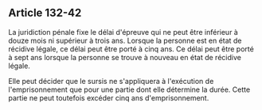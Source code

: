 Article 132-42
----
La juridiction pénale fixe le délai d'épreuve qui ne peut être inférieur à douze
mois ni supérieur à trois ans. Lorsque la personne est en état de récidive
légale, ce délai peut être porté à cinq ans. Ce délai peut être porté à sept ans
lorsque la personne se trouve à nouveau en état de récidive légale.

Elle peut décider que le sursis ne s'appliquera à l'exécution de
l'emprisonnement que pour une partie dont elle détermine la durée. Cette partie
ne peut toutefois excéder cinq ans d'emprisonnement.
